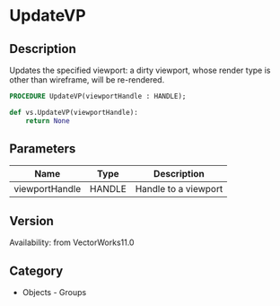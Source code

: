 # UpdateVP

## Description
Updates the specified viewport: a dirty viewport, whose render type is other than wireframe, will be re-rendered.

```pascal
PROCEDURE UpdateVP(viewportHandle : HANDLE);
```

```python
def vs.UpdateVP(viewportHandle):
    return None
```

## Parameters
|Name|Type|Description|
|---|---|---|
|viewportHandle|HANDLE|Handle to a viewport|

## Version
Availability: from VectorWorks11.0

## Category
* Objects - Groups

